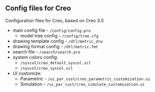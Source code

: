 ## Config files for Creo

Configuration files for Creo, based on Creo 3.0

* main config file - ```/config/config.pro```
  * model tree config - ```/config/tree.cfg```
* drawing template config - ```/dtl/metric_drw```
* drawing format config - ```/dtl/metric.fmt```
* search file - ```/search/search.pro```
* system colors config:
  - ```/syscol/creo_default_syscol.scl```
  - ```/syscol/creo_syscol.scl```
* UI customize:
   - Parametric - ```/ui_par_cust/creo_parametric_customization.ui```
   - Simulation - ```/ui_par_cust/creo_simulate_customization.ui```
